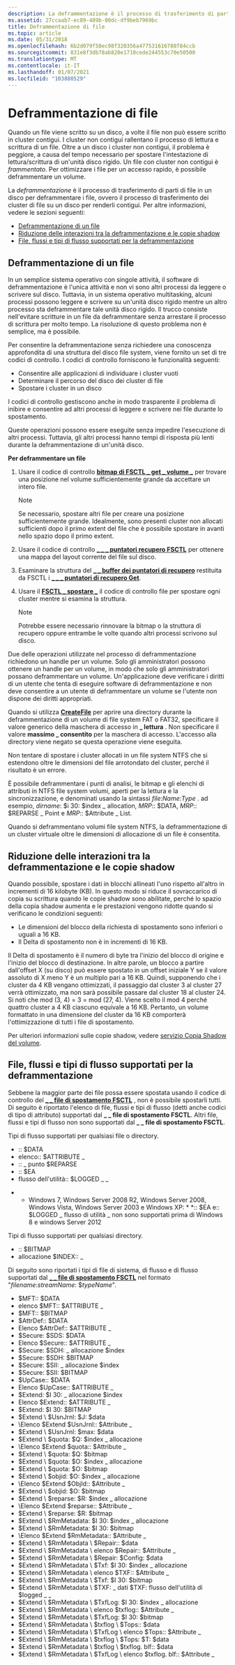 ```yaml
---
description: La deframmentazione è il processo di trasferimento di parti di file in un disco per deframmentare i file, ovvero il processo di trasferimento dei cluster di file su un disco per renderli contigui.
ms.assetid: 27ccaab7-ec89-489b-80dc-df9beb7969bc
title: Deframmentazione di file
ms.topic: article
ms.date: 05/31/2018
ms.openlocfilehash: 6b2d079f58ec98f320356a477531616788f84ccb
ms.sourcegitcommit: 831e8f3db78ab820e1710cede244553c70e50500
ms.translationtype: MT
ms.contentlocale: it-IT
ms.lasthandoff: 01/07/2021
ms.locfileid: "103880529"
---
```

# <a name="defragmenting-files"></a>Deframmentazione di file

Quando un file viene scritto su un disco, a volte il file non può essere scritto in cluster contigui. I cluster non contigui rallentano il processo di lettura e scrittura di un file. Oltre a un disco i cluster non contigui, il problema è peggiore, a causa del tempo necessario per spostare l'intestazione di lettura/scrittura di un'unità disco rigido. Un file con cluster non contigui è *frammentato*. Per ottimizzare i file per un accesso rapido, è possibile deframmentare un volume.

La *deframmentazione* è il processo di trasferimento di parti di file in un disco per deframmentare i file, ovvero il processo di trasferimento dei cluster di file su un disco per renderli contigui. Per altre informazioni, vedere le sezioni seguenti:

-   [Deframmentazione di un file](#defragmenting-a-file)
-   [Riduzione delle interazioni tra la deframmentazione e le copie shadow](#minimizing-interactions-between-defragmentation-and-shadow-copies)
-   [File, flussi e tipi di flusso supportati per la deframmentazione](#files-streams-and-stream-types-supported-for-defragmentation)

## <a name="defragmenting-a-file"></a>Deframmentazione di un file

In un semplice sistema operativo con singole attività, il software di deframmentazione è l'unica attività e non vi sono altri processi da leggere o scrivere sul disco. Tuttavia, in un sistema operativo multitasking, alcuni processi possono leggere e scrivere su un'unità disco rigido mentre un altro processo sta deframmentare tale unità disco rigido. Il trucco consiste nell'evitare scritture in un file da deframmentare senza arrestare il processo di scrittura per molto tempo. La risoluzione di questo problema non è semplice, ma è possibile.

Per consentire la deframmentazione senza richiedere una conoscenza approfondita di una struttura del disco file system, viene fornito un set di tre codici di controllo. I codici di controllo forniscono le funzionalità seguenti:

-   Consentire alle applicazioni di individuare i cluster vuoti
-   Determinare il percorso del disco dei cluster di file
-   Spostare i cluster in un disco

I codici di controllo gestiscono anche in modo trasparente il problema di inibire e consentire ad altri processi di leggere e scrivere nei file durante lo spostamento.

Queste operazioni possono essere eseguite senza impedire l'esecuzione di altri processi. Tuttavia, gli altri processi hanno tempi di risposta più lenti durante la deframmentazione di un'unità disco.

**Per deframmentare un file**

1.  Usare il codice di controllo [**bitmap di FSCTL \_ get \_ volume \_**](/windows/win32/api/winioctl/ni-winioctl-fsctl_get_volume_bitmap) per trovare una posizione nel volume sufficientemente grande da accettare un intero file.
    > [!Note]  
    > Se necessario, spostare altri file per creare una posizione sufficientemente grande. Idealmente, sono presenti cluster non allocati sufficienti dopo il primo extent del file che è possibile spostare in avanti nello spazio dopo il primo extent.

     

2.  Usare il codice di controllo [**\_ \_ \_ puntatori recupero FSCTL**](/windows/win32/api/winioctl/ni-winioctl-fsctl_get_retrieval_pointers) per ottenere una mappa del layout corrente del file sul disco.
3.  Esaminare la struttura del [**\_ \_ buffer dei puntatori di recupero**](/windows/desktop/api/WinIoCtl/ns-winioctl-retrieval_pointers_buffer) restituita da FSCTL i [**\_ \_ \_ puntatori di recupero Get**](/windows/win32/api/winioctl/ni-winioctl-fsctl_get_retrieval_pointers).
4.  Usare il [**FSCTL \_ spostare \_**](/windows/win32/api/winioctl/ni-winioctl-fsctl_move_file) il codice di controllo file per spostare ogni cluster mentre si esamina la struttura.
    > [!Note]  
    > Potrebbe essere necessario rinnovare la bitmap o la struttura di recupero oppure entrambe le volte quando altri processi scrivono sul disco.

     

Due delle operazioni utilizzate nel processo di deframmentazione richiedono un handle per un volume. Solo gli amministratori possono ottenere un handle per un volume, in modo che solo gli amministratori possano deframmentare un volume. Un'applicazione deve verificare i diritti di un utente che tenta di eseguire software di deframmentazione e non deve consentire a un utente di deframmentare un volume se l'utente non dispone dei diritti appropriati.

Quando si utilizza [**CreateFile**](/windows/desktop/api/FileAPI/nf-fileapi-createfilea) per aprire una directory durante la deframmentazione di un volume di file system FAT o FAT32, specificare il valore generico della maschera di accesso in **\_ lettura** . Non specificare il valore **massimo \_ consentito** per la maschera di accesso. L'accesso alla directory viene negato se questa operazione viene eseguita.

Non tentare di spostare i cluster allocati in un file system NTFS che si estendono oltre le dimensioni del file arrotondato del cluster, perché il risultato è un errore.

È possibile deframmentare i punti di analisi, le bitmap e gli elenchi di attributi in NTFS file system volumi, aperti per la lettura e la sincronizzazione, e denominati usando la sintassi *file*:*Name*:*Type* . ad esempio, *dirname*: $i 30: $index \_ allocation, *MRP*:: $DATA, *MRP*:: $REPARSE \_ Point e *MRP*:: $Attribute \_ List.

Quando si deframmentano volumi file system NTFS, la deframmentazione di un cluster virtuale oltre le dimensioni di allocazione di un file è consentita.

## <a name="minimizing-interactions-between-defragmentation-and-shadow-copies"></a>Riduzione delle interazioni tra la deframmentazione e le copie shadow

Quando possibile, spostare i dati in blocchi allineati l'uno rispetto all'altro in incrementi di 16 kilobyte (KB). In questo modo si riduce il sovraccarico di copia su scrittura quando le copie shadow sono abilitate, perché lo spazio della copia shadow aumenta e le prestazioni vengono ridotte quando si verificano le condizioni seguenti:

-   Le dimensioni del blocco della richiesta di spostamento sono inferiori o uguali a 16 KB.
-   Il Delta di spostamento non è in incrementi di 16 KB.

Il Delta di spostamento è il numero di byte tra l'inizio del blocco di origine e l'inizio del blocco di destinazione. In altre parole, un blocco a partire dall'offset X (su disco) può essere spostato in un offset iniziale Y se il valore assoluto di X meno Y è un multiplo pari a 16 KB. Quindi, supponendo che i cluster da 4 KB vengano ottimizzati, il passaggio dal cluster 3 al cluster 27 verrà ottimizzato, ma non sarà possibile passare dal cluster 18 al cluster 24. Si noti che mod (3, 4) = 3 = mod (27, 4). Viene scelto il mod 4 perché quattro cluster a 4 KB ciascuno equivale a 16 KB. Pertanto, un volume formattato in una dimensione del cluster da 16 KB comporterà l'ottimizzazione di tutti i file di spostamento.

Per ulteriori informazioni sulle copie shadow, vedere [servizio Copia Shadow del volume](/windows/desktop/VSS/about-the-volume-shadow-copy-service).

## <a name="files-streams-and-stream-types-supported-for-defragmentation"></a>File, flussi e tipi di flusso supportati per la deframmentazione

Sebbene la maggior parte dei file possa essere spostata usando il codice di controllo del [**\_ \_ file di spostamento FSCTL**](/windows/win32/api/winioctl/ni-winioctl-fsctl_move_file) , non è possibile spostarli tutti. Di seguito è riportato l'elenco di file, flussi e tipi di flusso (detti anche codici di tipo di attributo) supportati dal **\_ \_ file di spostamento FSCTL**. Altri file, flussi e tipi di flusso non sono supportati dal **\_ \_ file di spostamento FSCTL**.

Tipi di flusso supportati per qualsiasi file o directory.

-   :: $DATA
-   elenco:: $ATTRIBUTE \_
-   :: \_ punto $REPARSE
-   :: $EA
-   flusso dell'utilità:: $LOGGED \_ \_

* * Windows 7, Windows Server 2008 R2, Windows Server 2008, Windows Vista, Windows Server 2003 e Windows XP: * *:: $EA e:: $LOGGED \_ flusso di utilità \_ non sono supportati prima di Windows 8 e windows Server 2012

Tipi di flusso supportati per qualsiasi directory.

-   :: $BITMAP
-   allocazione $INDEX:: \_

Di seguito sono riportati i tipi di file di sistema, di flusso e di flusso supportati dal [**\_ \_ file di spostamento FSCTL**](/windows/win32/api/winioctl/ni-winioctl-fsctl_move_file) nel formato "*filename*:*streamName*: $*typeName*".

-   $MFT:: $DATA
-   elenco $MFT:: $ATTRIBUTE \_
-   $MFT:: $BITMAP
-   $AttrDef:: $DATA
-   Elenco $AttrDef:: $ATTRIBUTE \_
-   $Secure: $SDS: $DATA
-   Elenco $Secure:: $ATTRIBUTE \_
-   $Secure: $SDH: \_ allocazione $index
-   $Secure: $SDH: $BITMAP
-   $Secure: $SII: \_ allocazione $index
-   $Secure: $SII: $BITMAP
-   $UpCase:: $DATA
-   Elenco $UpCase:: $ATTRIBUTE \_
-   $Extend: $I 30: \_ allocazione $index
-   Elenco $Extend:: $ATTRIBUTE \_
-   $Extend: $I 30: $BITMAP
-   $Extend \\ $UsnJrnl: $J: $data
-   \\Elenco $Extend $UsnJrnl:: $Attribute \_
-   $Extend \\ $UsnJrnl: $max: $data
-   $Extend \\ $quota: $Q: $index \_ allocazione
-   \\Elenco $Extend $quota:: $Attribute \_
-   $Extend \\ $quota: $Q: $bitmap
-   $Extend \\ $quota: $O: $index \_ allocazione
-   $Extend \\ $quota: $O: $bitmap
-   $Extend \\ $objid: $O: $index \_ allocazione
-   \\Elenco $Extend $ObjId:: $Attribute \_
-   $Extend \\ $objid: $O: $bitmap
-   $Extend \\ $reparse: $R: $index \_ allocazione
-   \\Elenco $Extend $reparse:: $Attribute \_
-   $Extend \\ $reparse: $R: $bitmap
-   $Extend \\ $RmMetadata: $I 30: $index \_ allocazione
-   $Extend \\ $RmMetadata: $I 30: $bitmap
-   \\Elenco $Extend $RmMetadata:: $Attribute \_
-   $Extend \\ $RmMetadata \\ $Repair:: $data
-   $Extend \\ $RmMetadata \\ elenco $Repair:: $Attribute \_
-   $Extend \\ $RmMetadata \\ $Repair: $Config: $data
-   $Extend \\ $RmMetadata \\ $Txf: $I 30: $index \_ allocazione
-   $Extend \\ $RmMetadata \\ elenco $TXF:: $Attribute \_
-   $Extend \\ $RmMetadata \\ $Txf: $I 30: $bitmap
-   $Extend \\ $RmMetadata \\ $TXF: \_ dati $TXF: flusso dell'utilità di $logged \_ \_
-   $Extend \\ $RmMetadata \\ $TxfLog: $I 30: $index \_ allocazione
-   $Extend \\ $RmMetadata \\ elenco $txflog:: $Attribute \_
-   $Extend \\ $RmMetadata \\ $TxfLog: $I 30: $bitmap
-   $Extend \\ $RmMetadata \\ $txflog \\ $Tops:: $data
-   $Extend \\ $RmMetadata \\ $TxfLog \\ elenco $Tops:: $Attribute \_
-   $Extend \\ $RmMetadata \\ $txflog \\ $Tops: $T: $data
-   $Extend \\ $RmMetadata \\ $txflog \\ $txflog. blf:: $data
-   $Extend \\ $RmMetadata \\ $TxfLog \\ elenco $txflog. blf:: $Attribute \_

 

 
